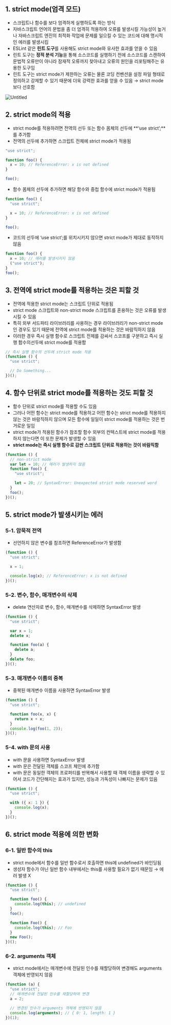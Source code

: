 ## 1. strict mode(엄격 모드)

- 스크립트나 함수를 보다 엄격하게 실행하도록 하는 방식
- 자바스크립트 언어의 문법을 좀 더 엄격히 적용하여 오류를 발생시킬 가능성이 높거나 자바스크립트 엔진의 최적화 작업에 문제를 일으킬 수 있는 코드에 대해 명시적인 에러를 발생시킴
- ESLint 같은 **린트 도구**를 사용해도 strict mode와 유사한 효과를 얻을 수 있음
- 린트 도구는 **정적 분석 기능**을 통해 소스코드를 실행하기 전에 소스코드를 스캔하여 문법적 오류만이 아니라 잠재적 오류까지 찾아내고 오류의 원인을 리포팅해주는 유용한 도구임
- 린트 도구는 strict mode가 제한하는 오류는 물론 코딩 컨벤션을 설정 파일 형태로 정의하고 강제할 수 있기 때문에 더욱 강력한 효과를 얻을 수 있음 → strict mode보다 선호함

![Untitled](https://prod-files-secure.s3.us-west-2.amazonaws.com/35537c72-cf48-40f5-b570-748c973a1bbd/08d29d9d-88a9-4121-86f2-0c7fa3938062/Untitled.png)

## 2. strict mode의 적용

- strict mode를 적용하려면 전역의 선두 또는 함수 몸체의 선두에 **‘use strict’;**를 추가함
- 전역의 선두에 추가하면 스크립트 전체에 strict mode가 적용됨

```jsx
"use strict";

function foo() {
  x = 10; // ReferenceError: x is not defined
}

foo();
```

- 함수 몸체의 선두에 추가하면 해당 함수와 중첩 함수에 strict mode가 적용됨

```jsx
function foo() {
  "use strict";

  x = 10; // ReferenceError: x is not defined
}

foo();
```

- 코드의 선두에 ‘use strict’;를 위치시키지 않으면 strict mode가 제대로 동작하지 않음

```jsx
function foo() {
  x = 10; // 에러를 발생시키지 않음
  ("use strict");
}
foo();
```

## 3. 전역에 strict mode를 적용하는 것은 피할 것

- 전역에 적용한 strict mode는 스크립트 단위로 적용됨
- strict mode 스크립트와 non-strict mode 스크립트를 혼용하는 것은 오류를 발생시킬 수 있음
- 특히 외부 서드파티 라이브러리를 사용하는 경우 라이브러리가 non-strict mode인 경우도 있기 때문에 전역에 strict mode를 적용하는 것은 바람직하지 않음
- 이러한 경우 즉시 실행 함수로 스크립트 전체를 감싸서 스코프를 구분하고 즉시 실행 함수의선두에 strict mode를 적용함

```jsx
// 즉시 실행 함수의 선두에 strict mode 적용
(function () {
  "use strict";

  // Do Something...
})();
```

## 4. 함수 단위로 strict mode를 적용하는 것도 피할 것

- 함수 단위로 strict mode를 적용할 수도 있음
- 그러나 어떤 함수는 strict mode를 적용하고 어떤 함수는 strict mode를 적용하지 않는 것은 바람직하지 않으며 모든 함수에 일일이 strict mode를 적용하는 것은 번거로운 일임
- strict mode가 적용된 함수가 참조할 함수 외부의 컨텍스트에 strict mode를 적용하지 않는다면 이 또한 문제가 발생할 수 있음
- **strict mode는 즉시 실행 함수로 감싼 스크립트 단위로 적용하는 것이 바람직함**

```jsx
(function () {
  // non-strict mode
  var let = 10; // 에러가 발생하지 않음
  function foo() {
    "use strict";

    let = 20; // SyntaxError: Unexpected strict mode reserved word
  }
  foo();
})();
```

## 5. strict mode가 발생시키는 에러

### 5-1. 암묵적 전역

- 선언하지 않은 변수를 참조하면 ReferenceError가 발생함

```jsx
(function () {
  "use strict";

  x = 1;

  console.log(x); // ReferenceError: x is not defined
})();
```

### 5-2. 변수, 함수, 매개변수의 삭제

- delete 연산자로 변수, 함수, 매개변수를 삭제하면 SyntaxError 발생

```jsx
(function () {
  "use strict";

  var x = 1;
  delete x;

  function foo(a) {
    delete a;
  }
  delete foo;
})();
```

### 5-3. 매개변수 이름의 중복

- 중복된 매개변수 이름을 사용하면 SyntaxError 발생

```jsx
(function () {
  "use strict";

  function foo(x, x) {
    return x + x;
  }
  console.log(foo(1, 2));
})();
```

### 5-4. with 문의 사용

- with 문을 사용하면 SyntaxError 발생
- with 문은 전달된 객체를 스코프 체인에 추가함
- with 문은 동일한 객체의 프로퍼티를 반복해서 사용할 때 객체 이름을 생략할 수 있어서 코드가 간단해지는 효과가 있지만, 성능과 가독성이 나빠지는 문제가 있음

```jsx
(function () {
  "use strict";

  with ({ x: 1 }) {
    console.log(x);
  }
})();
```

## 6. strict mode 적용에 의한 변화

### 6-1. 일반 함수의 this

- strict mode에서 함수를 일반 함수로서 호출하면 this에 undefined가 바인딩됨
- 생성자 함수가 아닌 일반 함수 내부에서는 this를 사용할 필요가 없기 때문임 → 에러 발생 X

```jsx
(function () {
  "use strict";

  function foo() {
    console.log(this); // undefined
  }
  foo();

  function Foo() {
    console.log(this); // Foo
  }
  new Foo();
})();
```

### 6-2. arguments 객체

- strict mode에서는 매개변수에 전달된 인수를 재할당하여 변경해도 arguments 객체에 반영되지 않음

```jsx
(function (a) {
  "use strict";
  // 매개변수에 전달된 인수를 재할당하여 변경
  a = 2;

  // 변경된 인수가 arguments 객체에 반영되지 않음
  console.log(arguments); // { 0: 1, length: 1 }
})(1);
```
